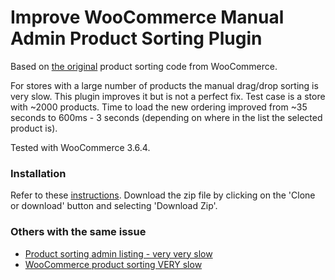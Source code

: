 # Improve WooCommerce Manual Admin Product Sorting Plugin

Based on [the original](https://github.com/woocommerce/woocommerce/blob/dd49f89e77acaaa097251fe0a5dd69320ded48c6/includes/class-wc-ajax.php#L1778) product sorting code from WooCommerce. 

For stores with a large number of products the manual drag/drop sorting is very slow. This plugin improves it but is not a perfect fix. Test case is a store with ~2000 products. Time to load the new ordering improved from ~35 seconds to 600ms - 3 seconds (depending on where in the list the selected product is).

Tested with WooCommerce 3.6.4.

### Installation

Refer to these [instructions](https://wordpress.org/support/article/managing-plugins/#manual-upload-via-wordpress-admin). Download the zip file by clicking on the 'Clone or download' button and selecting 'Download Zip'.

### Others with the same issue

- [Product sorting admin listing - very very slow](https://github.com/woocommerce/woocommerce/issues/25227)
- [WooCommerce product sorting VERY slow](https://wordpress.stackexchange.com/questions/332003/woocommerce-product-sorting-very-slow)

